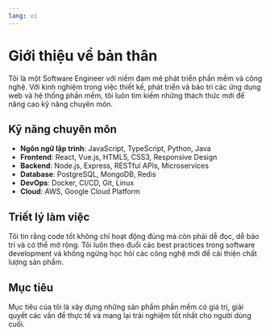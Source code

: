```yaml
---
lang: vi
---
```


# Giới thiệu về bản thân

Tôi là một Software Engineer với niềm đam mê phát triển phần mềm và công nghệ. Với kinh nghiệm trong việc thiết kế, phát triển và bảo trì các ứng dụng web và hệ thống phần mềm, tôi luôn tìm kiếm những thách thức mới để nâng cao kỹ năng chuyên môn.

## Kỹ năng chuyên môn

- **Ngôn ngữ lập trình**: JavaScript, TypeScript, Python, Java
- **Frontend**: React, Vue.js, HTML5, CSS3, Responsive Design
- **Backend**: Node.js, Express, RESTful APIs, Microservices
- **Database**: PostgreSQL, MongoDB, Redis
- **DevOps**: Docker, CI/CD, Git, Linux
- **Cloud**: AWS, Google Cloud Platform

## Triết lý làm việc

Tôi tin rằng code tốt không chỉ hoạt động đúng mà còn phải dễ đọc, dễ bảo trì và có thể mở rộng. Tôi luôn theo đuổi các best practices trong software development và không ngừng học hỏi các công nghệ mới để cải thiện chất lượng sản phẩm.

## Mục tiêu

Mục tiêu của tôi là xây dựng những sản phẩm phần mềm có giá trị, giải quyết các vấn đề thực tế và mang lại trải nghiệm tốt nhất cho người dùng cuối.
